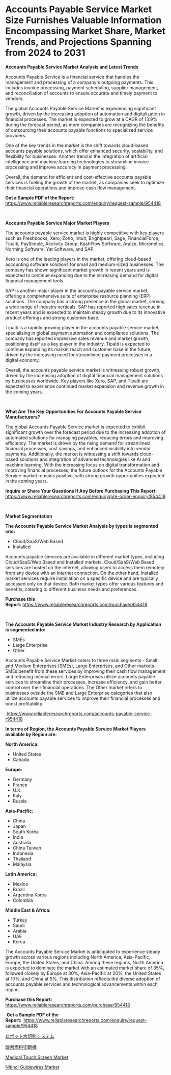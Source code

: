 <p><h1>Accounts Payable Service Market Size Furnishes Valuable Information Encompassing Market Share, Market Trends, and Projections Spanning from 2024 to 2031</h1></p><p><strong>Accounts Payable Service Market Analysis and Latest Trends</strong></p>
<p><p>Accounts Payable Service is a financial service that handles the management and processing of a company's outgoing payments. This includes invoice processing, payment scheduling, supplier management, and reconciliation of accounts to ensure accurate and timely payment to vendors.</p><p>The global Accounts Payable Service Market is experiencing significant growth, driven by the increasing adoption of automation and digitalization in financial processes. The market is expected to grow at a CAGR of 13.9% during the forecast period, as more companies are recognizing the benefits of outsourcing their accounts payable functions to specialized service providers. </p><p>One of the key trends in the market is the shift towards cloud-based accounts payable solutions, which offer enhanced security, scalability, and flexibility for businesses. Another trend is the integration of artificial intelligence and machine learning technologies to streamline invoice processing and improve accuracy in payment processing.</p><p>Overall, the demand for efficient and cost-effective accounts payable services is fueling the growth of the market, as companies seek to optimize their financial operations and improve cash flow management.</p></p>
<p><strong>Get a Sample PDF of the Report:&nbsp;</strong> <a href="https://www.reliableresearchreports.com/enquiry/request-sample/954418">https://www.reliableresearchreports.com/enquiry/request-sample/954418</a></p>
<p>&nbsp;</p>
<p><strong>Accounts Payable Service Major Market Players</strong></p>
<p><p>The accounts payable service market is highly competitive with key players such as Freshbooks, Xero, Zoho, Intuit, Brightpearl, Sage, FinancialForce, Tipalti, PaySimple, Acclivity Group, KashFlow Software, Araize, Micronetics, Norming Software, Yat Software, and SAP.</p><p>Xero is one of the leading players in the market, offering cloud-based accounting software solutions for small and medium-sized businesses. The company has shown significant market growth in recent years and is expected to continue expanding due to the increasing demand for digital financial management tools.</p><p>SAP is another major player in the accounts payable service market, offering a comprehensive suite of enterprise resource planning (ERP) solutions. The company has a strong presence in the global market, serving a wide range of industry verticals. SAP has reported high sales revenue in recent years and is expected to maintain steady growth due to its innovative product offerings and strong customer base.</p><p>Tipalti is a rapidly growing player in the accounts payable service market, specializing in global payment automation and compliance solutions. The company has reported impressive sales revenue and market growth, positioning itself as a key player in the industry. Tipalti is expected to continue expanding its market reach and customer base in the future, driven by the increasing need for streamlined payment processes in a digital economy.</p><p>Overall, the accounts payable service market is witnessing robust growth, driven by the increasing adoption of digital financial management solutions by businesses worldwide. Key players like Xero, SAP, and Tipalti are expected to experience continued market expansion and revenue growth in the coming years.</p></p>
<p>&nbsp;</p>
<p><strong>What Are The Key Opportunities For Accounts Payable Service Manufacturers?</strong></p>
<p><p>The global Accounts Payable Service market is expected to exhibit significant growth over the forecast period due to the increasing adoption of automated solutions for managing payables, reducing errors and improving efficiency. The market is driven by the rising demand for streamlined financial processes, cost savings, and enhanced visibility into vendor payments. Additionally, the market is witnessing a shift towards cloud-based solutions and integration of advanced technologies like AI and machine learning. With the increasing focus on digital transformation and improving financial processes, the future outlook for the Accounts Payable Service market remains positive, with strong growth opportunities expected in the coming years.</p></p>
<p><strong>Inquire or Share Your Questions If Any Before Purchasing This Report:</strong> <a href="https://www.reliableresearchreports.com/enquiry/pre-order-enquiry/954418">https://www.reliableresearchreports.com/enquiry/pre-order-enquiry/954418</a></p>
<p>&nbsp;</p>
<p><strong>Market Segmentation</strong></p>
<p><strong>The Accounts Payable Service Market Analysis by types is segmented into:</strong></p>
<p><ul><li>Cloud/SaaS/Web Based</li><li>Installed</li></ul></p>
<p><p>Accounts payable services are available in different market types, including Cloud/SaaS/Web Based and Installed markets. Cloud/SaaS/Web Based services are hosted on the internet, allowing users to access them remotely from any device with an internet connection. On the other hand, Installed market services require installation on a specific device and are typically accessed only on that device. Both market types offer various features and benefits, catering to different business needs and preferences.</p></p>
<p><strong>Purchase this Report:&nbsp;</strong><a href="https://www.reliableresearchreports.com/purchase/954418">https://www.reliableresearchreports.com/purchase/954418</a></p>
<p>&nbsp;</p>
<p><strong>The Accounts Payable Service Market Industry Research by Application is segmented into:</strong></p>
<p><ul><li>SMEs</li><li>Large Enterprise</li><li>Other</li></ul></p>
<p><p>Accounts Payable Service Market caters to three main segments - Small and Medium Enterprises (SMEs), Large Enterprises, and Other markets. SMEs benefit from these services by improving their cash flow management and reducing manual errors. Large Enterprises utilize accounts payable services to streamline their processes, increase efficiency, and gain better control over their financial operations. The Other market refers to businesses outside the SME and Large Enterprise categories that also utilize accounts payable services to improve their financial processes and boost profitability.</p></p>
<p><a href="https://www.reliableresearchreports.com/accounts-payable-service-r954418">&nbsp;https://www.reliableresearchreports.com/accounts-payable-service-r954418</a></p>
<p><strong>In terms of Region, the Accounts Payable Service Market Players available by Region are:</strong></p>
<p>
    <p> <strong> North America: </strong>
        <ul>
            <li>United States</li>
            <li>Canada</li>
        </ul>
        </p> 
    <p> <strong> Europe: </strong>
        <ul>
            <li>Germany</li>
            <li>France</li>
            <li>U.K.</li>
            <li>Italy</li>
            <li>Russia</li>
        </ul>
        </p> 
    <p> <strong> Asia-Pacific: </strong>
        <ul>
            <li>China</li>
            <li>Japan</li>
            <li>South Korea</li>
            <li>India</li>
            <li>Australia</li>
            <li>China Taiwan</li>
            <li>Indonesia</li>
            <li>Thailand</li>
            <li>Malaysia</li>
        </ul>
        </p> 
    <p> <strong> Latin America: </strong>
        <ul>
            <li>Mexico</li>
            <li>Brazil</li>
            <li>Argentina Korea</li>
            <li>Colombia</li>
        </ul>
        </p> 
    <p> <strong> Middle East & Africa: </strong>
        <ul>
            <li>Turkey</li>
            <li>Saudi</li>
            <li>Arabia</li>
            <li>UAE</li>
            <li>Korea</li>
        </ul>
    </p>
    </p>
<p><p>The Accounts Payable Service Market is anticipated to experience steady growth across various regions including North America, Asia-Pacific, Europe, the United States, and China. Among these regions, North America is expected to dominate the market with an estimated market share of 35%, followed closely by Europe at 30%, Asia-Pacific at 20%, the United States at 10%, and China at 5%. This distribution reflects the diverse adoption of accounts payable services and technological advancements within each region.</p></p>
<p><strong>Purchase this Report: </strong><a href="https://www.reliableresearchreports.com/purchase/954418">https://www.reliableresearchreports.com/purchase/954418</a></p>
<p>&nbsp;<strong>Get a Sample PDF of the Report:&nbsp;&nbsp;</strong><a href="https://www.reliableresearchreports.com/enquiry/request-sample/954418">https://www.reliableresearchreports.com/enquiry/request-sample/954418</a></p>
<p><strong></strong></p>
<p><p><a href="https://github.com/deonnorth8/Market-Research-Report-List-2/blob/main/8419103174701.md">ロボット水切削システム</a></p><p><a href="https://github.com/LizaHeller2023/Market-Research-Report-List-1/blob/main/7427045174702.md">酸素燃料切断機</a></p><p><a href="https://github.com/KeeganBarrows2023/Market-Research-Report-List-2/blob/main/medical-touch-screen-market.md">Medical Touch Screen Market</a></p><p><a href="https://github.com/Alonsoolds3wq1d81czn8rbol/Market-Research-Report-List-3/blob/main/nitinol-guidewires-market.md">Nitinol Guidewires Market</a></p></p>